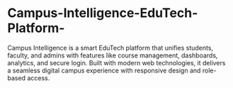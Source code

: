 # Campus-Intelligence-EduTech-Platform-
Campus Intelligence is a smart EduTech platform that unifies students, faculty, and admins with features like course management, dashboards, analytics, and secure login. Built with modern web technologies, it delivers a seamless digital campus experience with responsive design and role-based access.
